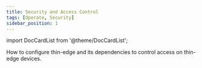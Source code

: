 ```yaml
---
title: Security and Access Control
tags: [Operate, Security]
sidebar_position: 1
---
```


import DocCardList from '@theme/DocCardList';

How to configure thin-edge and its dependencies to control access on thin-edge devices.

<DocCardList />
